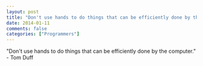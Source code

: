 ```yaml
---
layout: post
title: "Don't use hands to do things that can be efficiently done by the computer."
date: 2014-01-11
comments: false
categories: ["Programmers"]
---
```


<span class='quote'>"Don't use hands to do things that can be efficiently done by the computer."</span>
<span class='by'>- Tom Duff</span>
